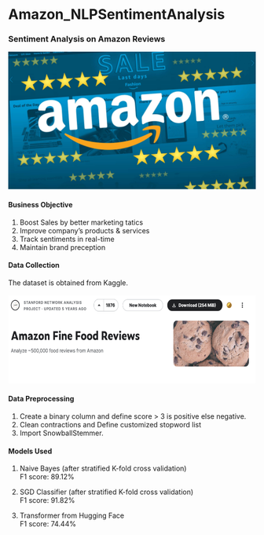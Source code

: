 # Amazon_NLPSentimentAnalysis

### Sentiment Analysis on Amazon Reviews <br />
<img src="https://github.com/hiuc1999/Amazon_NLPSentimentAnalysis/blob/main/image/amazon%20review.jpeg" width="600" height="280"> <br /> 

#### Business Objective
1. Boost Sales by better marketing tatics <br />
2. Improve company’s products & services <br />
3. Track sentiments in real-time <br />
4. Maintain brand preception <br />


#### Data Collection
The dataset is obtained from Kaggle. <br /> 
<br />
<img src="https://github.com/hiuc1999/Amazon_NLPSentimentAnalysis/blob/main/image/Kaggle.png" width="620" height="180"> <br /> 

#### Data Preprocessing
1. Create a binary column and define score > 3 is positive else negative. <br /> 
2. Clean contractions and Define customized stopword list <br /> 
3. Import SnowballStemmer. <br /> 

#### Models Used
1. Naive Bayes (after stratified K-fold cross validation) <br /> 
F1 score: 89.12% <br /> 

2. SGD Classifier (after stratified K-fold cross validation) <br /> 
F1 score: 91.82% <br />
 
3. Transformer from Hugging Face <br />
F1 score: 74.44% <br /> 


